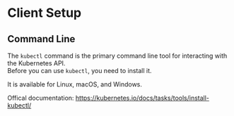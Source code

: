# Client Setup

## Command Line

The `kubectl` command is the primary command line tool for interacting with the Kubernetes API.  
Before you can use `kubectl`, you need to install it.  

It is available for Linux, macOS, and Windows.

Offical documentation: https://kubernetes.io/docs/tasks/tools/install-kubectl/
